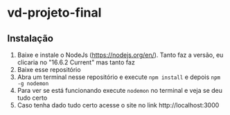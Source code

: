 # vd-projeto-final

## Instalação

1. Baixe e instale o NodeJs (https://nodejs.org/en/). Tanto faz a versão, eu clicaria no "16.6.2 Current" mas tanto faz
2. Baixe esse repositório
3. Abra um terminal nesse repositório e execute `npm install` e depois `npm -g nodemon`
4. Para ver se está funcionando execute `nodemon` no terminal e veja se deu tudo certo
5. Caso tenha dado tudo certo acesse o site no link http://localhost:3000
